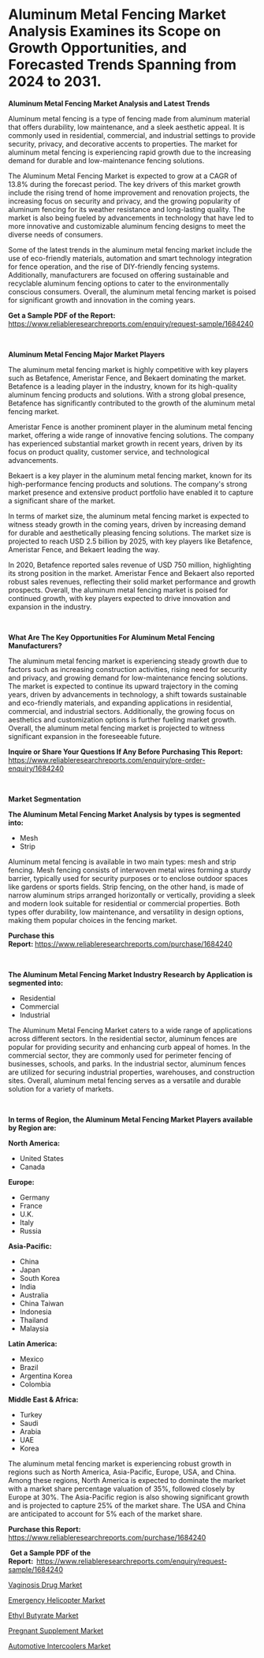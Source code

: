 <p><h1>Aluminum Metal Fencing Market Analysis Examines its Scope on Growth Opportunities, and Forecasted Trends Spanning from 2024 to 2031.</h1></p><p><strong>Aluminum Metal Fencing Market Analysis and Latest Trends</strong></p>
<p><p>Aluminum metal fencing is a type of fencing made from aluminum material that offers durability, low maintenance, and a sleek aesthetic appeal. It is commonly used in residential, commercial, and industrial settings to provide security, privacy, and decorative accents to properties. The market for aluminum metal fencing is experiencing rapid growth due to the increasing demand for durable and low-maintenance fencing solutions. </p><p>The Aluminum Metal Fencing Market is expected to grow at a CAGR of 13.8% during the forecast period. The key drivers of this market growth include the rising trend of home improvement and renovation projects, the increasing focus on security and privacy, and the growing popularity of aluminum fencing for its weather resistance and long-lasting quality. The market is also being fueled by advancements in technology that have led to more innovative and customizable aluminum fencing designs to meet the diverse needs of consumers.</p><p>Some of the latest trends in the aluminum metal fencing market include the use of eco-friendly materials, automation and smart technology integration for fence operation, and the rise of DIY-friendly fencing systems. Additionally, manufacturers are focused on offering sustainable and recyclable aluminum fencing options to cater to the environmentally conscious consumers. Overall, the aluminum metal fencing market is poised for significant growth and innovation in the coming years.</p></p>
<p><strong>Get a Sample PDF of the Report:&nbsp;</strong> <a href="https://www.reliableresearchreports.com/enquiry/request-sample/1684240">https://www.reliableresearchreports.com/enquiry/request-sample/1684240</a></p>
<p>&nbsp;</p>
<p><strong>Aluminum Metal Fencing Major Market Players</strong></p>
<p><p>The aluminum metal fencing market is highly competitive with key players such as Betafence, Ameristar Fence, and Bekaert dominating the market. Betafence is a leading player in the industry, known for its high-quality aluminum fencing products and solutions. With a strong global presence, Betafence has significantly contributed to the growth of the aluminum metal fencing market.</p><p>Ameristar Fence is another prominent player in the aluminum metal fencing market, offering a wide range of innovative fencing solutions. The company has experienced substantial market growth in recent years, driven by its focus on product quality, customer service, and technological advancements.</p><p>Bekaert is a key player in the aluminum metal fencing market, known for its high-performance fencing products and solutions. The company's strong market presence and extensive product portfolio have enabled it to capture a significant share of the market.</p><p>In terms of market size, the aluminum metal fencing market is expected to witness steady growth in the coming years, driven by increasing demand for durable and aesthetically pleasing fencing solutions. The market size is projected to reach USD 2.5 billion by 2025, with key players like Betafence, Ameristar Fence, and Bekaert leading the way.</p><p>In 2020, Betafence reported sales revenue of USD 750 million, highlighting its strong position in the market. Ameristar Fence and Bekaert also reported robust sales revenues, reflecting their solid market performance and growth prospects. Overall, the aluminum metal fencing market is poised for continued growth, with key players expected to drive innovation and expansion in the industry.</p></p>
<p>&nbsp;</p>
<p><strong>What Are The Key Opportunities For Aluminum Metal Fencing Manufacturers?</strong></p>
<p><p>The aluminum metal fencing market is experiencing steady growth due to factors such as increasing construction activities, rising need for security and privacy, and growing demand for low-maintenance fencing solutions. The market is expected to continue its upward trajectory in the coming years, driven by advancements in technology, a shift towards sustainable and eco-friendly materials, and expanding applications in residential, commercial, and industrial sectors. Additionally, the growing focus on aesthetics and customization options is further fueling market growth. Overall, the aluminum metal fencing market is projected to witness significant expansion in the foreseeable future.</p></p>
<p><strong>Inquire or Share Your Questions If Any Before Purchasing This Report:</strong> <a href="https://www.reliableresearchreports.com/enquiry/pre-order-enquiry/1684240">https://www.reliableresearchreports.com/enquiry/pre-order-enquiry/1684240</a></p>
<p>&nbsp;</p>
<p><strong>Market Segmentation</strong></p>
<p><strong>The Aluminum Metal Fencing Market Analysis by types is segmented into:</strong></p>
<p><ul><li>Mesh</li><li>Strip</li></ul></p>
<p><p>Aluminum metal fencing is available in two main types: mesh and strip fencing. Mesh fencing consists of interwoven metal wires forming a sturdy barrier, typically used for security purposes or to enclose outdoor spaces like gardens or sports fields. Strip fencing, on the other hand, is made of narrow aluminum strips arranged horizontally or vertically, providing a sleek and modern look suitable for residential or commercial properties. Both types offer durability, low maintenance, and versatility in design options, making them popular choices in the fencing market.</p></p>
<p><strong>Purchase this Report:&nbsp;</strong><a href="https://www.reliableresearchreports.com/purchase/1684240">https://www.reliableresearchreports.com/purchase/1684240</a></p>
<p>&nbsp;</p>
<p><strong>The Aluminum Metal Fencing Market Industry Research by Application is segmented into:</strong></p>
<p><ul><li>Residential</li><li>Commercial</li><li>Industrial</li></ul></p>
<p><p>The Aluminum Metal Fencing Market caters to a wide range of applications across different sectors. In the residential sector, aluminum fences are popular for providing security and enhancing curb appeal of homes. In the commercial sector, they are commonly used for perimeter fencing of businesses, schools, and parks. In the industrial sector, aluminum fences are utilized for securing industrial properties, warehouses, and construction sites. Overall, aluminum metal fencing serves as a versatile and durable solution for a variety of markets.</p></p>
<p>&nbsp;</p>
<p><strong>In terms of Region, the Aluminum Metal Fencing Market Players available by Region are:</strong></p>
<p>
    <p> <strong> North America: </strong>
        <ul>
            <li>United States</li>
            <li>Canada</li>
        </ul>
        </p> 
    <p> <strong> Europe: </strong>
        <ul>
            <li>Germany</li>
            <li>France</li>
            <li>U.K.</li>
            <li>Italy</li>
            <li>Russia</li>
        </ul>
        </p> 
    <p> <strong> Asia-Pacific: </strong>
        <ul>
            <li>China</li>
            <li>Japan</li>
            <li>South Korea</li>
            <li>India</li>
            <li>Australia</li>
            <li>China Taiwan</li>
            <li>Indonesia</li>
            <li>Thailand</li>
            <li>Malaysia</li>
        </ul>
        </p> 
    <p> <strong> Latin America: </strong>
        <ul>
            <li>Mexico</li>
            <li>Brazil</li>
            <li>Argentina Korea</li>
            <li>Colombia</li>
        </ul>
        </p> 
    <p> <strong> Middle East & Africa: </strong>
        <ul>
            <li>Turkey</li>
            <li>Saudi</li>
            <li>Arabia</li>
            <li>UAE</li>
            <li>Korea</li>
        </ul>
    </p>
    </p>
<p><p>The aluminum metal fencing market is experiencing robust growth in regions such as North America, Asia-Pacific, Europe, USA, and China. Among these regions, North America is expected to dominate the market with a market share percentage valuation of 35%, followed closely by Europe at 30%. The Asia-Pacific region is also showing significant growth and is projected to capture 25% of the market share. The USA and China are anticipated to account for 5% each of the market share.</p></p>
<p><strong>Purchase this Report: </strong><a href="https://www.reliableresearchreports.com/purchase/1684240">https://www.reliableresearchreports.com/purchase/1684240</a></p>
<p>&nbsp;<strong>Get a Sample PDF of the Report:&nbsp;&nbsp;</strong><a href="https://www.reliableresearchreports.com/enquiry/request-sample/1684240">https://www.reliableresearchreports.com/enquiry/request-sample/1684240</a></p>
<p><strong></strong></p>
<p><p><a href="https://issuu.com/reportprime-2/docs/vaginosis-drug-market-size-2030.pptx">Vaginosis Drug Market</a></p><p><a href="https://github.com/peachesmcdowel1/Market-Research-Report-List-1/blob/main/emergency-helicopter-market.md">Emergency Helicopter Market</a></p><p><a href="https://github.com/redneck06/Market-Research-Report-List-2/blob/main/ethyl-butyrate-market.md">Ethyl Butyrate Market</a></p><p><a href="https://issuu.com/reportprime-2/docs/pregnant-supplement-market-size-2030.pptx">Pregnant Supplement Market</a></p><p><a href="https://github.com/edytherolanlouisejk1miz0wig/Market-Research-Report-List-1/blob/main/automotive-intercoolers-market.md">Automotive Intercoolers Market</a></p></p>